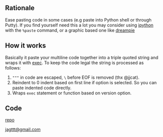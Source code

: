 ## Rationale

Ease pasting code in some cases (e.g paste into Python shell or through Putty). If you find yourself need this a lot you may consider using [ipython](http://ipython.org/) with the `%paste` command, or a graphic based one like [dreampie](http://www.dreampie.org/)

## How it works

Basically it paste your multiline code together into a triple quoted string and wraps it with [exec](http://docs.python.org/2/reference/simple_stmts.html#the-exec-statement). To keep the code legal the string is processed as follows:

1. `"""` in code are escaped, `\` before EOF is removed (thx @jjcat).
2. Reindent to 0 indent based on first line if option is selected. So you can paste indented code directly.
3. Wraps `exec` statement or function based on version option.

## Code

[repo](http://where.com)

<jagttt@gmail.com>

